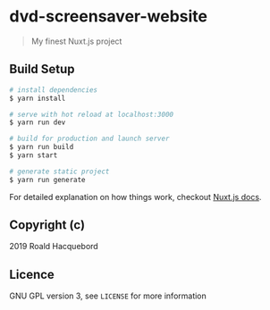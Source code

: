 # dvd-screensaver-website

> My finest Nuxt.js project

## Build Setup

``` bash
# install dependencies
$ yarn install

# serve with hot reload at localhost:3000
$ yarn run dev

# build for production and launch server
$ yarn run build
$ yarn start

# generate static project
$ yarn run generate
```

For detailed explanation on how things work, checkout [Nuxt.js docs](https://nuxtjs.org).

## Copyright (c)
2019 Roald Hacquebord

## Licence
GNU GPL version 3, see `LICENSE` for more information
